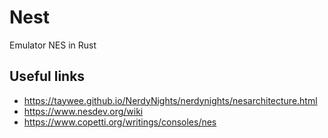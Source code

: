 # Nest

Emulator NES in Rust

## Useful links

- https://taywee.github.io/NerdyNights/nerdynights/nesarchitecture.html
- https://www.nesdev.org/wiki
- https://www.copetti.org/writings/consoles/nes